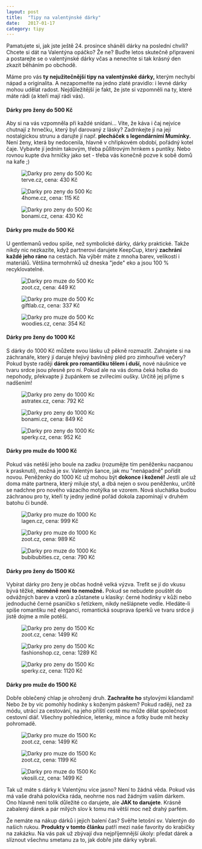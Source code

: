 ```yaml
---
layout: post
title:  "Tipy na valentýnské dárky"
date:   2017-01-17
category: tipy
---
```


<p class="intro"><span class="dropcap">P</span>amatujete si, jak jste ještě 24. prosince sháněli dárky na poslední chvíli? Chcete si dát na Valentýna opáčko? Že ne? Buďte letos skutečně připraveni a postarejte se o valentýnské dárky včas a nenechte si tak krásný den zkazit běháním po obchodě.</p>

Máme pro vás <strong>ty nejužitečnější tipy na valentýnské dárky,</strong> kterým nechybí nápad a originalita. A nezapomeňte na jedno zlaté pravidlo: i levné dárky mohou udělat radost. Nejdůležitější je fakt, že jste si vzpomněli na ty, které máte rádi (a kteří mají rádi vás).

<h4>Dárky pro ženy do 500 Kč</h4>

Aby si na vás vzpomněla při každé snídani... Víte, že káva i čaj nejvíce chutnají z hrnečku, který byl darovaný z lásky? Zadrnkejte jí na její nostalgickou strunu a darujte jí např. <strong>plecháček s legendárními Mumínky.</strong> Není ženy, která by nedocenila, hlavně v chřipkovém období, pořádný kotel čaje. Vybavte jí jedním takovým, třeba půllitrovým hrnkem s puntíky. Nebo rovnou kupte dva hrníčky jako set - třeba vás konečně pozve k sobě domů na kafe ;)

<div class="blog-images">
  <figure>
    <img src="{{ '/assets/img/hrnek-muminci.jpg' | prepend: site.baseurl }}" alt="Darky pro zeny do 500 Kc">
    <figcaption> terve.cz, cena: 430 Kč</figcaption>
  </figure>
  <figure>
    <img src="{{ '/assets/img/hrnek-s-puntiky.jpg' | prepend: site.baseurl }}" alt="Darky pro zeny do 500 Kc">
    <figcaption> 4home.cz, cena: 115 Kč</figcaption>
  </figure>
  <figure>
    <img src="{{ '/assets/img/hrnek-srdicka.jpeg' | prepend: site.baseurl }}" alt="Darky pro zeny do 500 Kc">
    <figcaption> bonami.cz, cena: 430 Kč</figcaption>
  </figure>
</div>

<h4>Dárky pro muže do 500 Kč</h4>

U gentlemanů vedou spíše, než symbolické dárky, dárky praktické. Takže nikdy nic nezkazíte, když partnerovi darujete KeepCup, který <strong>zachrání každé jeho ráno</strong> na cestách. Na výběr máte z mnoha barev, velikostí i materiálů. Většina termohrnků už dneska "jede" eko a jsou 100 % recyklovatelné.

<div class="blog-images">
  <figure>
<img src="{{ '/assets/img/keepcup.jpeg' | prepend: site.baseurl }}" alt="Darky pro muze do 500 Kc">
<figcaption> zoot.cz, cena: 449 Kč</figcaption>
  </figure>
  <figure>
<img src="{{ '/assets/img/maly-termohrnek.JPG' | prepend: site.baseurl }}" alt="Darky pro muze do 500 Kc">
<figcaption> giftlab.cz, cena: 337 Kč</figcaption>
  </figure>
  <figure>
<img src="{{ '/assets/img/termohrnek.png' | prepend: site.baseurl }}" alt="Darky pro muze do 500 Kc">
<figcaption> woodies.cz, cena: 354 Kč</figcaption>
  </figure>
</div>

<h4>Dárky pro ženy do 1000 Kč</h4>

S dárky do 1000 Kč můžete svou lásku už pěkně rozmazlit. Zahrajete si na záchranáře, který jí daruje hřejivý bavlněný pléd pro zimhouřivé večery? Pokud byste raději <strong>dárek pro romantičku tělem i duší,</strong> nové náušnice ve tvaru srdce jsou přesně pro ni. Pokud ale na vás doma čeká holka do nepohody, překvapte ji župánkem se zvířecími oušky. Určitě jej přijme s nadšením!

<div class="blog-images">
  <figure>
<img src="{{ '/assets/img/zupanek-usi.JPG' | prepend: site.baseurl }}" alt="Darky pro zeny do 1000 Kc">
<figcaption> astratex.cz, cena: 792 Kč</figcaption>
  </figure>
  <figure>
<img src="{{ '/assets/img/bavlneny-pled.jpeg' | prepend: site.baseurl }}" alt="Darky pro zeny do 1000 Kc">
<figcaption> bonami.cz, cena: 849 Kč</figcaption>
  </figure>
  <figure>
<img src="{{ '/assets/img/nausnice-srdce.jpg' | prepend: site.baseurl }}" alt="Darky pro zeny do 1000 Kc">
<figcaption> sperky.cz, cena: 952 Kč</figcaption>
  </figure>
</div>

<h4>Dárky pro muže do 1000 Kč</h4>

Pokud vás netěší jeho boule na zadku (rozumějte tím peněženku nacpanou k prasknutí), možná je sv. Valentýn šance, jak mu "nenápadně" pořídit novou. Peněženky do 1000 Kč už mohou být <strong>dokonce i kožené!</strong> Jestli ale už doma máte partnera, který miluje styl, a dbá nejen o svou peněženku, určitě se nadchne pro nového vázacího motýlka se vzorem. Nová sluchátka budou záchranou pro ty, kteří ty jedny jediné pořád dokola zapomínají v druhém batohu či bundě.

<div class="blog-images">
  <figure>
<img src="{{ '/assets/img/kozena-penezenka.jpg' | prepend: site.baseurl }}" alt="Darky pro muze do 1000 Kc">
<figcaption> lagen.cz, cena: 999 Kč</figcaption>
  </figure>
  <figure>
<img src="{{ '/assets/img/happy-plugs.jpeg' | prepend: site.baseurl }}" alt="Darky pro muze do 1000 Kc">
<figcaption> zoot.cz, cena: 989 Kč</figcaption>
  </figure>
  <figure>
<img src="{{ '/assets/img/vazaci-motylek.JPG' | prepend: site.baseurl }}" alt="Darky pro muze do 1000 Kc">
<figcaption> bubibubities.cz, cena: 790 Kč</figcaption>
  </figure>
</div>

<h4>Dárky pro ženy do 1500 Kč</h4>

Vybírat dárky pro ženy je občas hodně velká výzva. Trefit se jí do vkusu bývá těžké, <strong>nicméně není to nemožné.</strong> Pokud se nebudete pouštět do odvážných barev a vzorů a zůstanete u klasiky: černé hodinky v kůži nebo jednoduché černé psaníčko s řetízkem, nikdy nešlápnete vedle. Hledáte-li spíše romantiku než eleganci, romantická souprava šperků ve tvaru srdce ji jistě dojme a mile potěší.

<div class="blog-images">
  <figure>
<img src="{{ '/assets/img/unisex-hodinky.jpeg' | prepend: site.baseurl }}" alt="Darky pro zeny do 1500 Kc">
<figcaption> zoot.cz, cena: 1499 Kč</figcaption>
  </figure>
  <figure>
<img src="{{ '/assets/img/cerne-psanicko.JPG' | prepend: site.baseurl }}" alt="Darky pro zeny do 1500 Kc">
<figcaption> fashionshop.cz, cena: 1289 Kč</figcaption>
  </figure>
  <figure>
<img src="{{ '/assets/img/souprava-sperku.jpg' | prepend: site.baseurl }}" alt="Darky pro zeny do 1500 Kc">
<figcaption> sperky.cz, cena: 1120 Kč</figcaption>
  </figure>
</div>

<h4>Dárky pro muže do 1500 Kč</h4>

Dobře oblečený chlap je ohrožený druh. <strong>Zachraňte ho</strong> stylovými kšandami! Nebo že by víc pomohly hodinky s koženým páskem? Pokud raději, než za módu, utrácí za cestování, na jeho příští cestě mu může dělat společnost cestovní diář. Všechny pohlednice, letenky, mince a fotky bude mít hezky pohromadě.


<div class="blog-images">
  <figure>
<img src="{{ '/assets/img/unisex-hodinky2.jpeg' | prepend: site.baseurl }}" alt="Darky pro muze do 1500 Kc">
<figcaption> zoot.cz, cena: 1499 Kč</figcaption>
  </figure>
  <figure>
<img src="{{ '/assets/img/cestovni-organizer.jpeg' | prepend: site.baseurl }}" alt="Darky pro muze do 1500 Kc">
<figcaption> zoot.cz, cena: 1199 Kč</figcaption>
  </figure>
  <figure>
<img src="{{ '/assets/img/panske-ksandy.JPG' | prepend: site.baseurl }}" alt="Darky pro muze do 1500 Kc">
<figcaption> vkosili.cz, cena: 1499 Kč</figcaption>
  </figure>
</div>

Tak už máte s dárky k Valentýnu více jasno? Není to žádná věda. Pokud vás má vaše drahá polovička ráda, neohrne nos nad žádným vaším dárkem. Ono hlavně není tolik důležité co darujete, ale <strong>JAK to darujete</strong>. Krásně zabalený dárek a pár milých slov k tomu má větší moc než drahý parfém.

Že nemáte na nákup dárků i jejich balení čas? Svěřte letošní sv. Valentýn do našich rukou. <strong>Produkty v tomto článku</strong> patří mezi naše favority do krabičky na zakázku. Na vás pak už zbývají dva nejpříjemnější úkoly: předat dárek a slíznout všechnu smetanu za to, jak dobře jste dárky vybrali.
